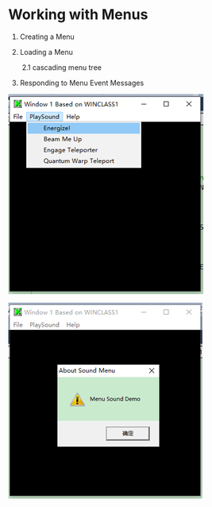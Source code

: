 # Working with Menus

1. Creating a Menu

2. Loading a Menu

   ​	2.1 cascading menu tree

3. Responding to Menu Event Messages

![3.2_1](./screenshots/3.2_1.png)

![3.2_2](./screenshots/3.2_2.png)
